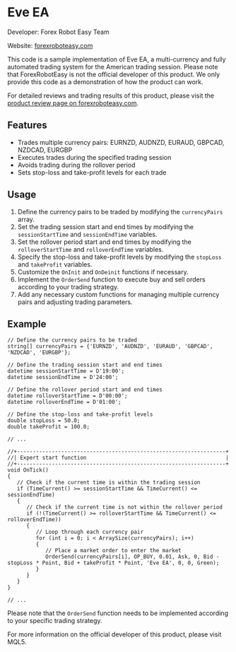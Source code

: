 # Eve EA

Developer: Forex Robot Easy Team

Website: [forexroboteasy.com](https://forexroboteasy.com)

This code is a sample implementation of Eve EA, a multi-currency and fully automated trading system for the American trading session. Please note that ForexRobotEasy is not the official developer of this product. We only provide this code as a demonstration of how the product can work.

For detailed reviews and trading results of this product, please visit the [product review page on forexroboteasy.com](https://forexroboteasy.com/forex-robot-review/review-eve-ea-multi-currency-and-fully-automated-trading-system-for-american-trading-session/).

## Features
- Trades multiple currency pairs: EURNZD, AUDNZD, EURAUD, GBPCAD, NZDCAD, EURGBP
- Executes trades during the specified trading session
- Avoids trading during the rollover period
- Sets stop-loss and take-profit levels for each trade

## Usage
1. Define the currency pairs to be traded by modifying the `currencyPairs` array.
2. Set the trading session start and end times by modifying the `sessionStartTime` and `sessionEndTime` variables.
3. Set the rollover period start and end times by modifying the `rolloverStartTime` and `rolloverEndTime` variables.
4. Specify the stop-loss and take-profit levels by modifying the `stopLoss` and `takeProfit` variables.
5. Customize the `OnInit` and `OnDeinit` functions if necessary.
6. Implement the `OrderSend` function to execute buy and sell orders according to your trading strategy.
7. Add any necessary custom functions for managing multiple currency pairs and adjusting trading parameters.

## Example
```mql5
// Define the currency pairs to be traded
string[] currencyPairs = {'EURNZD', 'AUDNZD', 'EURAUD', 'GBPCAD', 'NZDCAD', 'EURGBP'};

// Define the trading session start and end times
datetime sessionStartTime = D'19:00';
datetime sessionEndTime = D'24:00';

// Define the rollover period start and end times
datetime rolloverStartTime = D'00:00';
datetime rolloverEndTime = D'01:00';

// Define the stop-loss and take-profit levels
double stopLoss = 50.0;
double takeProfit = 100.0;

// ...

//+------------------------------------------------------------------+
//| Expert start function                                            |
//+------------------------------------------------------------------+
void OnTick()
{
   // Check if the current time is within the trading session
   if (TimeCurrent() >= sessionStartTime && TimeCurrent() <= sessionEndTime)
   {
      // Check if the current time is not within the rollover period
      if (!(TimeCurrent() >= rolloverStartTime && TimeCurrent() <= rolloverEndTime))
      {
         // Loop through each currency pair
         for (int i = 0; i < ArraySize(currencyPairs); i++)
         {
            // Place a market order to enter the market
            OrderSend(currencyPairs[i], OP_BUY, 0.01, Ask, 0, Bid - stopLoss * Point, Bid + takeProfit * Point, 'Eve EA', 0, 0, Green);
         }
      }
   }
}

// ...
```

Please note that the `OrderSend` function needs to be implemented according to your specific trading strategy.

For more information on the official developer of this product, please visit MQL5.
